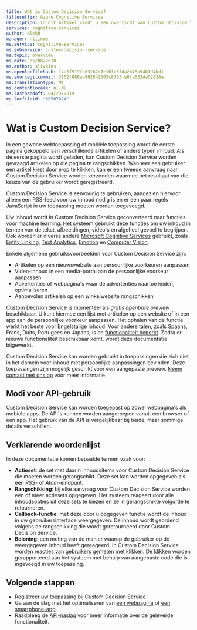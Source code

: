 ```yaml
---
title: Wat is Custom Decision Service?
titlesuffix: Azure Cognitive Services
description: In dit artikel vindt u een overzicht van Custom Decision Service.
services: cognitive-services
author: alekh
manager: nitinme
ms.service: cognitive-services
ms.subservice: custom-decision-service
ms.topic: overview
ms.date: 05/08/2018
ms.author: slivkins
ms.openlocfilehash: f4a0f519fe83162e7e161c3fda2b78a94b1d4bd1
ms.sourcegitcommit: 3102f886aa962842303c8753fe8fa5324a52834a
ms.translationtype: MT
ms.contentlocale: nl-NL
ms.lasthandoff: 04/23/2019
ms.locfileid: "60507824"
---
```

# <a name="what-is-custom-decision-service"></a>Wat is Custom Decision Service?

In een gewone webtoepassing of mobiele toepassing wordt de eerste pagina gekoppeld aan verschillende artikelen of andere typen inhoud. Als de eerste pagina wordt geladen, kan Custom Decision Service worden gevraagd artikelen op die pagina te rangschikken. Wanneer een gebruiker een artikel kiest door erop te klikken, kan er een tweede aanvraag naar Custom Decision Service worden verzonden waarmee het resultaat van die keuze van de gebruiker wordt geregistreerd.

Custom Decision Service is eenvoudig te gebruiken, aangezien hiervoor alleen een RSS-feed voor uw inhoud nodig is en er een paar regels JavaScript in uw toepassing moeten worden toegevoegd.

Uw inhoud wordt in Custom Decision Service geconverteerd naar functies voor machine learning. Het systeem gebruikt deze functies om uw inhoud in termen van de tekst, afbeeldingen, video's en algeheel gevoel te begrijpen. Ook worden er diverse andere [Microsoft Cognitive Services](https://www.microsoft.com/cognitive-services) gebruikt, zoals [Entity Linking](../entitylinking/home.md), [Text Analytics](../text-analytics/overview.md), [Emotion](../emotion/home.md) en [Computer Vision](../computer-vision/home.md).

Enkele algemene gebruiksvoorbeelden voor Custom Decision Service zijn:

* Artikelen op een nieuwswebsite aan persoonlijke voorkeuren aanpassen
* Video-inhoud in een media-portal aan de persoonlijke voorkeur aanpassen
* Advertenties of webpagina's waar de advertenties naartoe leiden, optimaliseren
* Aanbevolen artikelen op een winkelwebsite rangschikken

Custom Decision Service is momenteel als *gratis openbare preview* beschikbaar. U kunt hiermee een lijst met artikelen op een website of in een app aan de persoonlijke voorkeur aanpassen. Het ophalen van de functie werkt het beste voor Engelstalige inhoud. Voor andere talen, zoals Spaans, Frans, Duits, Portugees en Japans, is de [functionaliteit beperkt](../text-analytics/overview.md). Zodra er nieuwe functionaliteit beschikbaar komt, wordt deze documentatie bijgewerkt.

Custom Decision Service kan worden gebruikt in toepassingen die zich niet in het domein voor inhoud met persoonlijke aanpassingen bevinden. Deze toepassingen zijn mogelijk geschikt voor een aangepaste preview. [Neem contact met ons op](https://azure.microsoft.com/overview/sales-number/) voor meer informatie.

## <a name="api-usage-modes"></a>Modi voor API-gebruik

Custom Decision Service kan worden toegepast op zowel webpagina's als mobiele apps. De API's kunnen worden aangeroepen vanuit een browser of een app. Het gebruik van de API is vergelijkbaar bij beide, maar sommige details verschillen.

## <a name="glossary-of-terms"></a>Verklarende woordenlijst

In deze documentatie komen bepaalde termen vaak voor:

* **Actieset**: de set met daarin inhoudsitems voor Custom Decision Service die moeten worden gerangschikt. Deze set kan worden opgegeven als een *RSS*- of *Atom*-eindpunt.
* **Rangschikking**: bij elke aanvraag voor Custom Decision Service worden een of meer actiesets opgegeven. Het systeem reageert door alle inhoudsopties uit deze sets te kiezen en ze in gerangschikte volgorde te retourneren.
* **Callback-functie**: met deze door u opgegeven functie wordt de inhoud in uw gebruikersinterface weergegeven. De inhoud wordt geordend volgens de rangschikking die wordt geretourneerd door Custom Decision Service.
* **Beloning**: een meting van de manier waarop de gebruiker op de weergegeven inhoud heeft gereageerd. In Custom Decision Service worden reacties van gebruikers gemeten met klikken. De klikken worden gerapporteerd aan het systeem met behulp van aangepaste code die is ingevoegd in uw toepassing.

## <a name="next-steps"></a>Volgende stappen

* [Registreer uw toepassing](custom-decision-service-get-started-register.md) bij Custom Decision Service
* Ga aan de slag met het optimaliseren van [een webpagina](custom-decision-service-get-started-browser.md) of [een smartphone-app](custom-decision-service-get-started-app.md).
* Raadpleeg de [API-naslag](custom-decision-service-api-reference.md) voor meer informatie over de geleverde functionaliteit.
